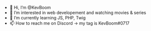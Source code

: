 - 👋 Hi, I’m @KevBoom
- 👀 I’m interested in web developement and watching movies & series
- 🌱 I’m currently learning JS, PHP, Twig
- 📫 How to reach me on Discord -> my tag is KevBoom#0717

<!---
KevBoom/KevBoom is a ✨ special ✨ repository because its `README.md` (this file) appears on your GitHub profile.
You can click the Preview link to take a look at your changes.
--->
